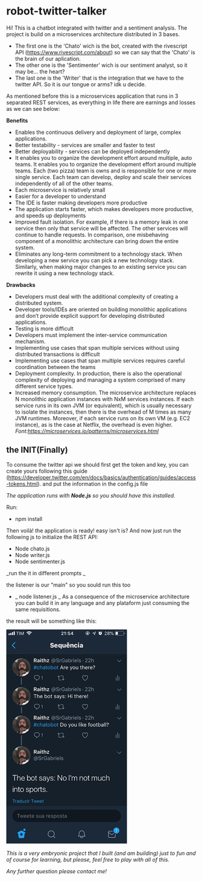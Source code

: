 # robot-twitter-talker

Hi! This is a chatbot integrated with twitter and a sentiment analysis. The project is build on a microservices architecture distributed in 3 bases. 
- The first one is the 'Chato' wich is the bot, created with the rivescript API (https://www.rivescript.com/about) so we can say that the 'Chato' is the brain of our aplication.
- The other one is the 'Sentimenter' wich is our sentiment analyst, so it may be... the heart?
- The last one is the 'Writer' that is the integration that we have to the twitter API. So it is our tongue or arms? idk u decide. 

As mentioned before this is a microservices application that runs in 3 separated REST services, as everything in life there are earnings and losses as we can see below:

**Benefits**
- Enables the continuous delivery and deployment of large, complex applications.
- Better testability - services are smaller and faster to test
- Better deployability - services can be deployed independently
- It enables you to organize the development effort around multiple, auto teams. It enables you to organize the development effort around multiple teams. Each (two pizza) team is owns and is responsible for one or more single service. Each team can develop, deploy and scale their services independently of all of the other teams.
- Each microservice is relatively small
- Easier for a developer to understand
- The IDE is faster making developers more productive
- The application starts faster, which makes developers more productive, and speeds up deployments
- Improved fault isolation. For example, if there is a memory leak in one service then only that service will be affected. The other services will continue to handle requests. In comparison, one misbehaving component of a monolithic architecture can bring down the entire system.
- Eliminates any long-term commitment to a technology stack. When developing a new service you can pick a new technology stack. Similarly, when making major changes to an existing service you can rewrite it using a new technology stack.

**Drawbacks**
- Developers must deal with the additional complexity of creating a distributed system.
- Developer tools/IDEs are oriented on building monolithic applications and don’t provide explicit support for developing distributed applications.
- Testing is more difficult
- Developers must implement the inter-service communication mechanism.
- Implementing use cases that span multiple services without using distributed transactions is difficult
- Implementing use cases that span multiple services requires careful coordination between the teams
- Deployment complexity. In production, there is also the operational complexity of deploying and managing a system comprised of many different service types.
- Increased memory consumption. The microservice architecture replaces N monolithic application instances with NxM services instances. If each service runs in its own JVM (or equivalent), which is usually necessary to isolate the instances, then there is the overhead of M times as many JVM runtimes. Moreover, if each service runs on its own VM (e.g. EC2 instance), as is the case at Netflix, the overhead is even higher.
_Font:https://microservices.io/patterns/microservices.html_ 

## the INIT(Finally)

To consume the twitter api we should first get the token and key, you can create yours following this guide (https://developer.twitter.com/en/docs/basics/authentication/guides/access-tokens.html). and put the information in the config.js file

_The application runs with **Node.js** so you should have this installed._

Run: 
- npm install

Then voilà! the application is ready! easy isn't is? And now just run the following js to initialize the REST API:

- Node chato.js
- Node writer.js
- Node sentimenter.js

_run the it in different prompts _

the listener is our "main" so you sould run this too 
- _ node listener.js _
As a consequence of the microservice architecture you can build it in any language and any plataform just consuming the same requisitions.

the result will be something like this: 

![Screenshot](https://raw.githubusercontent.com/GabrielRaithz/robot-twitter-talker/master/img/robotInAction.jpg)

_This is a very embryonic project that I built (and am building) just to fun and of course for learning, but please, feel free to play with all of this._

*Any further question please contact me!*

